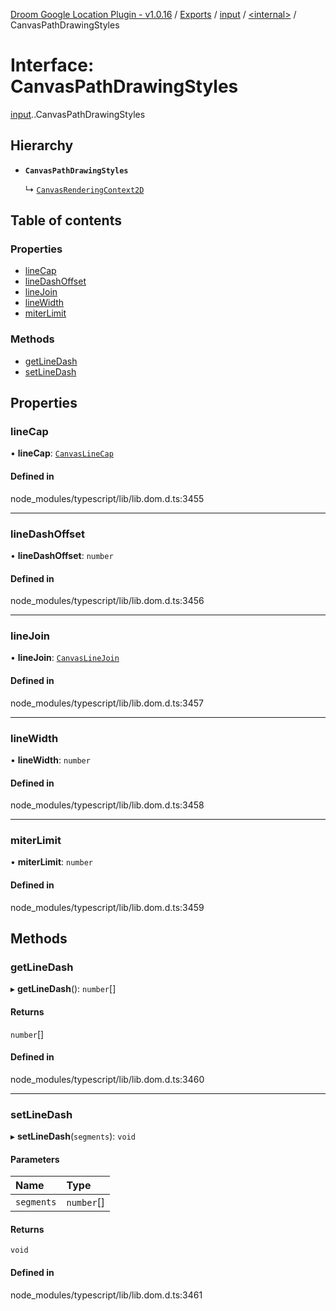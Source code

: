 [Droom Google Location Plugin - v1.0.16](../README.md) / [Exports](../modules.md) / [input](../modules/input.md) / [<internal\>](../modules/input._internal_.md) / CanvasPathDrawingStyles

# Interface: CanvasPathDrawingStyles

[input](../modules/input.md).[<internal>](../modules/input._internal_.md).CanvasPathDrawingStyles

## Hierarchy

- **`CanvasPathDrawingStyles`**

  ↳ [`CanvasRenderingContext2D`](input._internal_.CanvasRenderingContext2D.md)

## Table of contents

### Properties

- [lineCap](input._internal_.CanvasPathDrawingStyles.md#linecap)
- [lineDashOffset](input._internal_.CanvasPathDrawingStyles.md#linedashoffset)
- [lineJoin](input._internal_.CanvasPathDrawingStyles.md#linejoin)
- [lineWidth](input._internal_.CanvasPathDrawingStyles.md#linewidth)
- [miterLimit](input._internal_.CanvasPathDrawingStyles.md#miterlimit)

### Methods

- [getLineDash](input._internal_.CanvasPathDrawingStyles.md#getlinedash)
- [setLineDash](input._internal_.CanvasPathDrawingStyles.md#setlinedash)

## Properties

### lineCap

• **lineCap**: [`CanvasLineCap`](../modules/input._internal_.md#canvaslinecap)

#### Defined in

node_modules/typescript/lib/lib.dom.d.ts:3455

___

### lineDashOffset

• **lineDashOffset**: `number`

#### Defined in

node_modules/typescript/lib/lib.dom.d.ts:3456

___

### lineJoin

• **lineJoin**: [`CanvasLineJoin`](../modules/input._internal_.md#canvaslinejoin)

#### Defined in

node_modules/typescript/lib/lib.dom.d.ts:3457

___

### lineWidth

• **lineWidth**: `number`

#### Defined in

node_modules/typescript/lib/lib.dom.d.ts:3458

___

### miterLimit

• **miterLimit**: `number`

#### Defined in

node_modules/typescript/lib/lib.dom.d.ts:3459

## Methods

### getLineDash

▸ **getLineDash**(): `number`[]

#### Returns

`number`[]

#### Defined in

node_modules/typescript/lib/lib.dom.d.ts:3460

___

### setLineDash

▸ **setLineDash**(`segments`): `void`

#### Parameters

| Name | Type |
| :------ | :------ |
| `segments` | `number`[] |

#### Returns

`void`

#### Defined in

node_modules/typescript/lib/lib.dom.d.ts:3461
